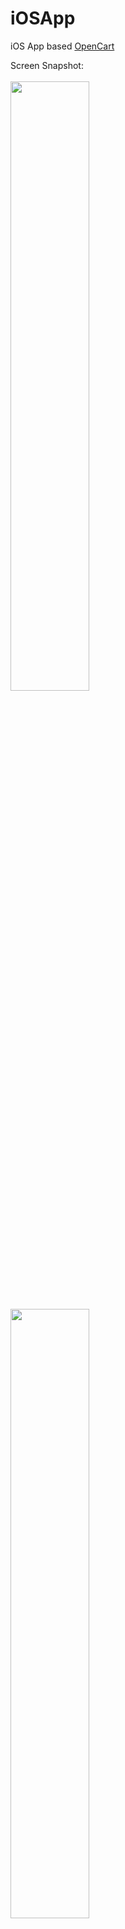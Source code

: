 iOSApp
======

iOS App based <a  href='https://github.com/opencart/opencart' >OpenCart</a>

Screen Snapshot:
<br><br>
<a href="http://www.i2cart.com"><img alt="" src="http://www.i2cart.com/image/data/iOS/1.jpg" style="width: 50%; height: 50%;"> </a>

<a href="http://www.i2cart.com"><img alt="" src="http://www.i2cart.com/image/data/iOS/2.jpg" style="width: 50%; height: 50%;"></a>
